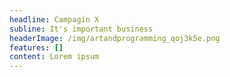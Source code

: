 ```yaml
---
headline: Campagin X
subline: It's important business
headerImage: /img/artandprogramming_qoj3k5e.png
features: []
content: Lorem ipsum
---
```


